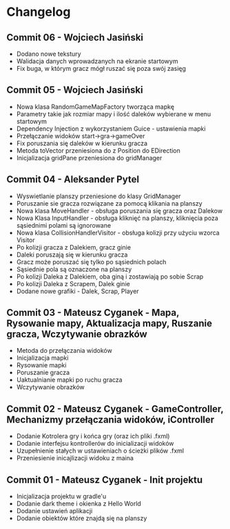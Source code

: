 # Changelog

## Commit 06 - Wojciech Jasiński
- Dodano nowe tekstury
- Walidacja danych wprowadzanych na ekranie startowym
- Fix buga, w którym gracz mógł ruszać się poza swój zasięg

## Commit 05 - Wojciech Jasiński
- Nowa klasa RandomGameMapFactory tworząca mapkę
- Parametry takie jak rozmiar mapy i ilość daleków wybierane w menu startowym
- Dependency Injection z wykorzystaniem Guice - ustawienia mapki
- Przełączanie widoków start->gra->gameOver
- Fix poruszania się daleków w kierunku gracza
- Metoda toVector przeniesiona do z Position do EDirection 
- Inicjalizacja gridPane przeniesiona do gridManager


## Commit 04 - Aleksander Pytel

- Wyswietlanie planszy przeniesione do klasy GridManager
- Poruszanie sie gracza rozwiązane za pomocą klikania na planszy
- Nowa klasa MoveHandler - obsługa poruszania się gracza oraz Dalekow
- Nowa Klasa InputHandler - obsługa kliknięć na planszy, 
     kliknięcia poza sąsiednimi polami są ignorowane
- Nowa klasa CollisionHandlerVisitor - obsługa kolizji przy użyciu wzorca Visitor
- Po kolizji gracza z Dalekiem, gracz ginie
- Daleki poruszają się w kierunku gracza
- Gracz może poruszać się tylko po sąsiednich polach
- Sąsiednie pola są oznaczone na planszy
- Po kolizji Daleka z Dalekiem, oba giną i zostawiają po sobie Scrap
- Po kolizji Daleka z Scrapem, Dalek ginie
- Dodane nowe grafiki - Dalek, Scrap, Player

## Commit 03 - Mateusz Cyganek - Mapa, Rysowanie mapy, Aktualizacja mapy, Ruszanie gracza, Wczytywanie obrazków

-   Metoda do przełączania widoków
-   Inicjalizacja mapki
-   Rysowanie mapki
-   Poruszanie gracza
-   Uaktualnianie mapki po ruchu gracza
-   Wczytywanie obrazków

## Commit 02 - Mateusz Cyganek - GameController, Mechanizmy przełączania widoków, iController

-   Dodanie Kotrolera gry i końca gry (oraz ich pliki .fxml)
-   Dodanie interfejsu kontrollerów do inicializacji widoków
-   Uzupełnienie stałych w ustawieniach o ścieżki plików .fxml
-   Przeniesienie inicajlizacji widoku z maina

## Commit 01 - Mateusz Cyganek - Init projektu

-   Inicjalizacja projektu w gradle'u
-   Dodanie dark theme i okienka z Hello World
-   Dodanie ustawień aplikacji
-   Dodanie obiektów które znajdą się na planszy
